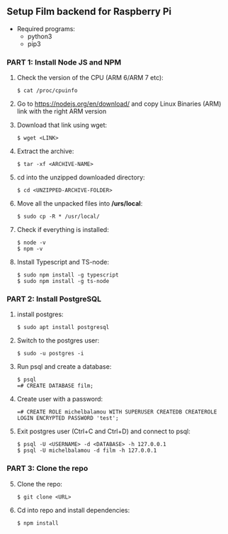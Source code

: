 ## Setup Film backend for Raspberry Pi

- Required programs:
    * python3 
    * pip3

### PART 1: Install Node JS and NPM

1. Check the version of the CPU (ARM 6/ARM 7 etc):

    `$ cat /proc/cpuinfo`

2. Go to https://nodejs.org/en/download/ and copy Linux Binaries (ARM) link with the right ARM version
3. Download that link using wget:

    `$ wget <LINK>`

4. Extract the archive:

    `$ tar -xf <ARCHIVE-NAME>`

5. cd into the unzipped downloaded directory:

    `$ cd <UNZIPPED-ARCHIVE-FOLDER>`

6. Move all the unpacked files into **/urs/local**:

    `$ sudo cp -R * /usr/local/`

7. Check if everything is installed:

    `$ node -v`</br>
    `$ npm -v`

8. Install Typescript and TS-node:

    `$ sudo npm install -g typescript` </br>
    `$ sudo npm install -g ts-node`

### PART 2: Install PostgreSQL

1. install postgres:

    `$ sudo apt install postgresql`

2. Switch to the postgres user:
        
    `$ sudo -u postgres -i`

3. Run psql and create a database:

    `$ psql` </br>
    `=# CREATE DATABASE film;`

4. Create user with a password:

    `=# CREATE ROLE michelbalamou WITH SUPERUSER CREATEDB CREATEROLE LOGIN ENCRYPTED PASSWORD 'test';`

4. Exit postgres user (Ctrl+C and Ctrl+D) and connect to psql:

    `$ psql -U <USERNAME> -d <DATABASE> -h 127.0.0.1` </br>
    `$ psql -U michelbalamou -d film -h 127.0.0.1`

### PART 3: Clone the repo

5. Clone the repo:

    `$ git clone <URL>`

6. Cd into repo and install dependencies:

    `$ npm install`
